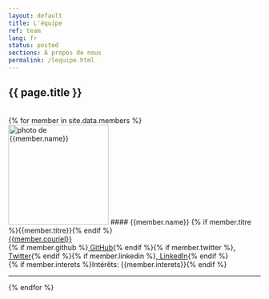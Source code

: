 ```yaml
---
layout: default
title: L'équipe
ref: team
lang: fr
status: posted
sections: À propos de nous
permalink: /lequipe.html
---
```


## {{ page.title }}

<br>
{% for member in site.data.members %}

<br>
<img src="{{member.picture_path}}" height="200" width="200" alt="photo de {{member.name}}">   
#### {{member.name}}  
{% if member.titre %}{{member.titre}}{% endif %}
<br><a href="mailto:{{member.couriel}}">{{member.couriel}}</a>
<br>{% if member.github %}<a href="https://github.com/{{member.github}}"> GitHub</a>{% endif %}{% if member.twitter %}<a href="https://twitter.com/{{member.twitter}}">, Twitter</a>{% endif %}{% if member.linkedin %}<a href="https://ca.linkedin.com/in/{{member.linkedin}}">, LinkedIn</a>{% endif %}
<br>{% if member.interets %}Intérêts: {{member.interets}}{% endif %}
<hr>
{% endfor %}


